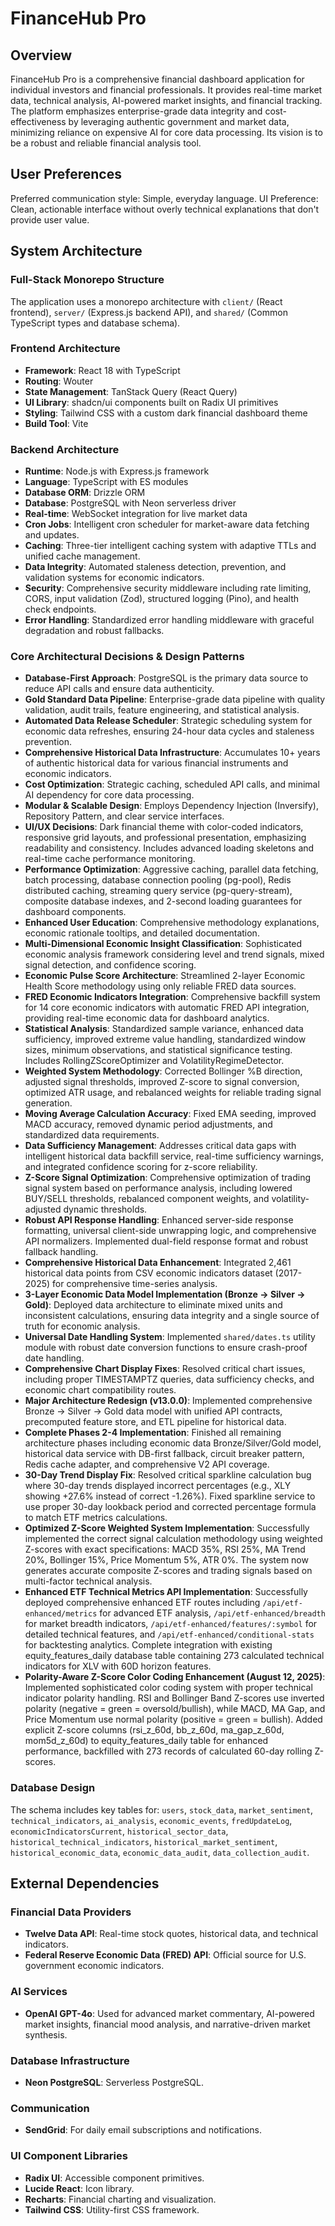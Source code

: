 # FinanceHub Pro

## Overview
FinanceHub Pro is a comprehensive financial dashboard application for individual investors and financial professionals. It provides real-time market data, technical analysis, AI-powered market insights, and financial tracking. The platform emphasizes enterprise-grade data integrity and cost-effectiveness by leveraging authentic government and market data, minimizing reliance on expensive AI for core data processing. Its vision is to be a robust and reliable financial analysis tool.

## User Preferences
Preferred communication style: Simple, everyday language.
UI Preference: Clean, actionable interface without overly technical explanations that don't provide user value.

## System Architecture

### Full-Stack Monorepo Structure
The application uses a monorepo architecture with `client/` (React frontend), `server/` (Express.js backend API), and `shared/` (Common TypeScript types and database schema).

### Frontend Architecture
- **Framework**: React 18 with TypeScript
- **Routing**: Wouter
- **State Management**: TanStack Query (React Query)
- **UI Library**: shadcn/ui components built on Radix UI primitives
- **Styling**: Tailwind CSS with a custom dark financial dashboard theme
- **Build Tool**: Vite

### Backend Architecture
- **Runtime**: Node.js with Express.js framework
- **Language**: TypeScript with ES modules
- **Database ORM**: Drizzle ORM
- **Database**: PostgreSQL with Neon serverless driver
- **Real-time**: WebSocket integration for live market data
- **Cron Jobs**: Intelligent cron scheduler for market-aware data fetching and updates.
- **Caching**: Three-tier intelligent caching system with adaptive TTLs and unified cache management.
- **Data Integrity**: Automated staleness detection, prevention, and validation systems for economic indicators.
- **Security**: Comprehensive security middleware including rate limiting, CORS, input validation (Zod), structured logging (Pino), and health check endpoints.
- **Error Handling**: Standardized error handling middleware with graceful degradation and robust fallbacks.

### Core Architectural Decisions & Design Patterns
- **Database-First Approach**: PostgreSQL is the primary data source to reduce API calls and ensure data authenticity.
- **Gold Standard Data Pipeline**: Enterprise-grade data pipeline with quality validation, audit trails, feature engineering, and statistical analysis.
- **Automated Data Release Scheduler**: Strategic scheduling system for economic data refreshes, ensuring 24-hour data cycles and staleness prevention.
- **Comprehensive Historical Data Infrastructure**: Accumulates 10+ years of authentic historical data for various financial instruments and economic indicators.
- **Cost Optimization**: Strategic caching, scheduled API calls, and minimal AI dependency for core data processing.
- **Modular & Scalable Design**: Employs Dependency Injection (Inversify), Repository Pattern, and clear service interfaces.
- **UI/UX Decisions**: Dark financial theme with color-coded indicators, responsive grid layouts, and professional presentation, emphasizing readability and consistency. Includes advanced loading skeletons and real-time cache performance monitoring.
- **Performance Optimization**: Aggressive caching, parallel data fetching, batch processing, database connection pooling (pg-pool), Redis distributed caching, streaming query service (pg-query-stream), composite database indexes, and 2-second loading guarantees for dashboard components.
- **Enhanced User Education**: Comprehensive methodology explanations, economic rationale tooltips, and detailed documentation.
- **Multi-Dimensional Economic Insight Classification**: Sophisticated economic analysis framework considering level and trend signals, mixed signal detection, and confidence scoring.
- **Economic Pulse Score Architecture**: Streamlined 2-layer Economic Health Score methodology using only reliable FRED data sources.
- **FRED Economic Indicators Integration**: Comprehensive backfill system for 14 core economic indicators with automatic FRED API integration, providing real-time economic data for dashboard analytics.
- **Statistical Analysis**: Standardized sample variance, enhanced data sufficiency, improved extreme value handling, standardized window sizes, minimum observations, and statistical significance testing. Includes RollingZScoreOptimizer and VolatilityRegimeDetector.
- **Weighted System Methodology**: Corrected Bollinger %B direction, adjusted signal thresholds, improved Z-score to signal conversion, optimized ATR usage, and rebalanced weights for reliable trading signal generation.
- **Moving Average Calculation Accuracy**: Fixed EMA seeding, improved MACD accuracy, removed dynamic period adjustments, and standardized data requirements.
- **Data Sufficiency Management**: Addresses critical data gaps with intelligent historical data backfill service, real-time sufficiency warnings, and integrated confidence scoring for z-score reliability.
- **Z-Score Signal Optimization**: Comprehensive optimization of trading signal system based on performance analysis, including lowered BUY/SELL thresholds, rebalanced component weights, and volatility-adjusted dynamic thresholds.
- **Robust API Response Handling**: Enhanced server-side response formatting, universal client-side unwrapping logic, and comprehensive API normalizers. Implemented dual-field response format and robust fallback handling.
- **Comprehensive Historical Data Enhancement**: Integrated 2,461 historical data points from CSV economic indicators dataset (2017-2025) for comprehensive time-series analysis.
- **3-Layer Economic Data Model Implementation (Bronze → Silver → Gold)**: Deployed data architecture to eliminate mixed units and inconsistent calculations, ensuring data integrity and a single source of truth for economic analysis.
- **Universal Date Handling System**: Implemented `shared/dates.ts` utility module with robust date conversion functions to ensure crash-proof date handling.
- **Comprehensive Chart Display Fixes**: Resolved critical chart issues, including proper TIMESTAMPTZ queries, data sufficiency checks, and economic chart compatibility routes.
- **Major Architecture Redesign (v13.0.0)**: Implemented comprehensive Bronze → Silver → Gold data model with unified API contracts, precomputed feature store, and ETL pipeline for historical data.
- **Complete Phases 2-4 Implementation**: Finished all remaining architecture phases including economic data Bronze/Silver/Gold model, historical data service with DB-first fallback, circuit breaker pattern, Redis cache adapter, and comprehensive V2 API coverage.
- **30-Day Trend Display Fix**: Resolved critical sparkline calculation bug where 30-day trends displayed incorrect percentages (e.g., XLY showing +27.6% instead of correct -1.26%). Fixed sparkline service to use proper 30-day lookback period and corrected percentage formula to match ETF metrics calculations.
- **Optimized Z-Score Weighted System Implementation**: Successfully implemented the correct signal calculation methodology using weighted Z-scores with exact specifications: MACD 35%, RSI 25%, MA Trend 20%, Bollinger 15%, Price Momentum 5%, ATR 0%. The system now generates accurate composite Z-scores and trading signals based on multi-factor technical analysis.
- **Enhanced ETF Technical Metrics API Implementation**: Successfully deployed comprehensive enhanced ETF routes including `/api/etf-enhanced/metrics` for advanced ETF analysis, `/api/etf-enhanced/breadth` for market breadth indicators, `/api/etf-enhanced/features/:symbol` for detailed technical features, and `/api/etf-enhanced/conditional-stats` for backtesting analytics. Complete integration with existing equity_features_daily database table containing 273 calculated technical indicators for XLV with 60D horizon features.
- **Polarity-Aware Z-Score Color Coding Enhancement (August 12, 2025)**: Implemented sophisticated color coding system with proper technical indicator polarity handling. RSI and Bollinger Band Z-scores use inverted polarity (negative = green = oversold/bullish), while MACD, MA Gap, and Price Momentum use normal polarity (positive = green = bullish). Added explicit Z-score columns (rsi_z_60d, bb_z_60d, ma_gap_z_60d, mom5d_z_60d) to equity_features_daily table for enhanced performance, backfilled with 273 records of calculated 60-day rolling Z-scores.

### Database Design
The schema includes key tables for: `users`, `stock_data`, `market_sentiment`, `technical_indicators`, `ai_analysis`, `economic_events`, `fredUpdateLog`, `economicIndicatorsCurrent`, `historical_sector_data`, `historical_technical_indicators`, `historical_market_sentiment`, `historical_economic_data`, `economic_data_audit`, `data_collection_audit`.

## External Dependencies

### Financial Data Providers
- **Twelve Data API**: Real-time stock quotes, historical data, and technical indicators.
- **Federal Reserve Economic Data (FRED) API**: Official source for U.S. government economic indicators.

### AI Services
- **OpenAI GPT-4o**: Used for advanced market commentary, AI-powered market insights, financial mood analysis, and narrative-driven market synthesis.

### Database Infrastructure
- **Neon PostgreSQL**: Serverless PostgreSQL.

### Communication
- **SendGrid**: For daily email subscriptions and notifications.

### UI Component Libraries
- **Radix UI**: Accessible component primitives.
- **Lucide React**: Icon library.
- **Recharts**: Financial charting and visualization.
- **Tailwind CSS**: Utility-first CSS framework.